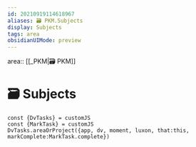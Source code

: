 ```yaml
---
id: 20210919114618967
aliases: 🗃 PKM.Subjects
display: Subjects
tags: area
obsidianUIMode: preview
---
```

area:: [[_PKM|🗃 PKM]]

# 🗃 Subjects

```dataviewjs
const {DvTasks} = customJS
const {MarkTask} = customJS
DvTasks.areaOrProject({app, dv, moment, luxon, that:this, markComplete:MarkTask.complete})
```
